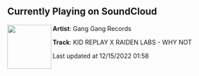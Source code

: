 ## Currently Playing on SoundCloud

[<img align="left" width="100" src="https://i1.sndcdn.com/artworks-X6e4Ae5OChbYg1SD-ChMdKg-t500x500.jpg">](https://soundcloud.com/ganggangrecs/kid-replay-why-not?in=ganggangrecs/sets/face-melters-vol-4)

**Artist**: Gang Gang Records 

**Track**: KID REPLAY X RAIDEN LABS - WHY NOT

Last updated at 12/15/2022 01:58
